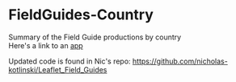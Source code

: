 # FieldGuides-Country
Summary of the Field Guide productions by country  
Here's a link to an [app](https://nicholas-kotlinski.shinyapps.io/Field_Guides_Dashboard_7319/)

Updated code is found in Nic's repo:
https://github.com/nicholas-kotlinski/Leaflet_Field_Guides  
